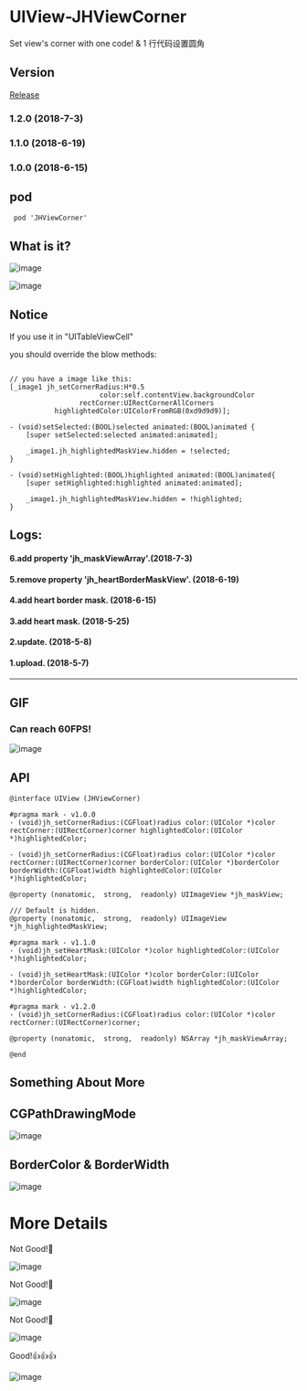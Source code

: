 # UIView-JHViewCorner
Set view's corner with one code! & 1 行代码设置圆角

## Version 
[Release](https://github.com/xjh093/JHViewCorner/releases)
### 1.2.0 (2018-7-3)
### 1.1.0 (2018-6-19)
### 1.0.0 (2018-6-15)

## pod
``` pod 'JHViewCorner'```

## What is it?

![image](https://github.com/xjh093/UIView-JHViewCorner/blob/master/JHViewCorner/Images/image1.png)

![image](https://github.com/xjh093/UIView-JHViewCorner/blob/master/JHViewCorner/Images/image2.png)

## Notice

If you use it in "UITableViewCell"

you should override the blow methods:

```

// you have a image like this:
[_image1 jh_setCornerRadius:H*0.5
                      color:self.contentView.backgroundColor
                 rectCorner:UIRectCornerAllCorners
           highlightedColor:UIColorFromRGB(0xd9d9d9)];

- (void)setSelected:(BOOL)selected animated:(BOOL)animated {
    [super setSelected:selected animated:animated];

    _image1.jh_highlightedMaskView.hidden = !selected;
}

- (void)setHighlighted:(BOOL)highlighted animated:(BOOL)animated{
    [super setHighlighted:highlighted animated:animated];

    _image1.jh_highlightedMaskView.hidden = !highlighted;
}

```

## Logs:

#### 6.add property 'jh_maskViewArray'.(2018-7-3)

#### 5.remove property 'jh_heartBorderMaskView'. (2018-6-19)

#### 4.add heart border mask. (2018-6-15)

#### 3.add heart mask. (2018-5-25)

#### 2.update. (2018-5-8)

#### 1.upload. (2018-5-7)

---

## GIF

### Can reach 60FPS!

![image](https://github.com/xjh093/GIF/blob/master/gif/Jun-19-2018%2018-10-07.gif)

## API

```
@interface UIView (JHViewCorner)

#pragma mark - v1.0.0
- (void)jh_setCornerRadius:(CGFloat)radius color:(UIColor *)color rectCorner:(UIRectCorner)corner highlightedColor:(UIColor *)highlightedColor;

- (void)jh_setCornerRadius:(CGFloat)radius color:(UIColor *)color rectCorner:(UIRectCorner)corner borderColor:(UIColor *)borderColor borderWidth:(CGFloat)width highlightedColor:(UIColor *)highlightedColor;

@property (nonatomic,  strong,  readonly) UIImageView *jh_maskView;

/// Default is hidden.
@property (nonatomic,  strong,  readonly) UIImageView *jh_highlightedMaskView;

#pragma mark - v1.1.0
- (void)jh_setHeartMask:(UIColor *)color highlightedColor:(UIColor *)highlightedColor;

- (void)jh_setHeartMask:(UIColor *)color borderColor:(UIColor *)borderColor borderWidth:(CGFloat)width highlightedColor:(UIColor *)highlightedColor;

#pragma mark - v1.2.0
- (void)jh_setCornerRadius:(CGFloat)radius color:(UIColor *)color rectCorner:(UIRectCorner)corner;

@property (nonatomic,  strong,  readonly) NSArray *jh_maskViewArray;

@end
```

## Something About More
## CGPathDrawingMode

![image](https://github.com/xjh093/UIView-JHViewCorner/blob/master/JHViewCorner/Images/%E5%9C%86%E8%A7%92.png)

## BorderColor & BorderWidth

![image](https://github.com/xjh093/UIView-JHViewCorner/blob/master/JHViewCorner/Images/%E8%BE%B9%E6%A1%86.png)

# More Details

Not Good!🤔

![image](https://github.com/xjh093/UIView-JHViewCorner/blob/master/JHViewCorner/Images/002.png)

Not Good!🤔

![image](https://github.com/xjh093/UIView-JHViewCorner/blob/master/JHViewCorner/Images/001.png)

Not Good!🤔

![image](https://github.com/xjh093/UIView-JHViewCorner/blob/master/JHViewCorner/Images/004.png)

Good!👍👍👍

![image](https://github.com/xjh093/UIView-JHViewCorner/blob/master/JHViewCorner/Images/003.png)




